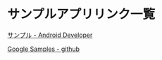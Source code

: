 # サンプルアプリリンク一覧

[サンプル - Android Developer](https://developer.android.com/samples?hl=JA)

[Google Samples - github](https://github.com/googlesamples?utf8=%E2%9C%93&q=&type=&language=java)

